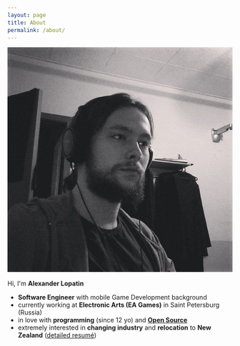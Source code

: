```yaml
---
layout: page
title: About
permalink: /about/
---
```


<img id="avatar" src="/pictures/avatar.jpg">

Hi, I'm **Alexander Lopatin**

- **Software Engineer** with mobile Game Development background
- currently working at **Electronic Arts (EA Games)** in Saint Petersburg (Russia)
- in love with **programming** (since 12 yo) and [**Open Source**](/projects)
- extremely interested in **changing industry** and **relocation** to **New Zealand** ([detailed resumé](https://git.io/vVMdk))
